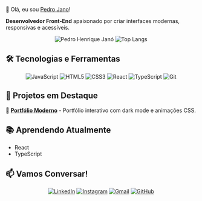 👋 Olá, eu sou [Pedro Jano]()!  

**Desenvolvedor Front-End** apaixonado por criar interfaces modernas, responsivas e acessíveis.  

<div align="center">
  
  ![Pedro Henrique Janó](https://github-readme-stats.vercel.app/api?username=Pedrojano&custom_title=Pedro%20Henrique%20Janó&show_icons=true&theme=radical&hide_border=true&title_color=58A6FF&icon_color=1F6FEB)
  ![Top Langs](https://github-readme-stats.vercel.app/api/top-langs/?username=Pedrojano&layout=compact&theme=radical&hide_border=true&langs_count=6)

</div>

## 🛠 **Tecnologias e Ferramentas**  

<div style="display: inline_block" align="center">
  
  ![JavaScript](https://img.shields.io/badge/JavaScript-F7DF1E?style=for-the-badge&logo=javascript&logoColor=black)
  ![HTML5](https://img.shields.io/badge/HTML5-E34F26?style=for-the-badge&logo=html5&logoColor=white)
  ![CSS3](https://img.shields.io/badge/CSS3-1572B6?style=for-the-badge&logo=css3&logoColor=white)
  ![React](https://img.shields.io/badge/React-61DAFB?style=for-the-badge&logo=react&logoColor=black)
  ![TypeScript](https://img.shields.io/badge/TypeScript-3178C6?style=for-the-badge&logo=typescript&logoColor=white)
  ![Git](https://img.shields.io/badge/Git-E44C30?style=for-the-badge&logo=git&logoColor=white)
  
</div>

## 🌟 **Projetos em Destaque**  

🔹 **[Portfólio Moderno](link-repo)** - Portfólio interativo com dark mode e animações CSS.   

## 📚 **Aprendendo Atualmente**  

-  React 
-  TypeScript 
 
## 📫 **Vamos Conversar!**  

<div align="center">
  
  [![LinkedIn](https://img.shields.io/badge/LinkedIn-0077B5?style=for-the-badge&logo=linkedin&logoColor=white)](https://www.linkedin.com/in/pedro-henrique-c-72a86911a)
  [![Instagram](https://img.shields.io/badge/Instagram-E4405F?style=for-the-badge&logo=instagram&logoColor=white)](https://instagram.com/pedro_henrique_22_/)
  [![Gmail](https://img.shields.io/badge/Gmail-D14836?style=for-the-badge&logo=gmail&logoColor=white)](mailto:pedrino022@gmail.com)
  [![GitHub](https://img.shields.io/badge/GitHub-100000?style=for-the-badge&logo=github&logoColor=white)](https://github.com/Pedrojano)
  
</div>

